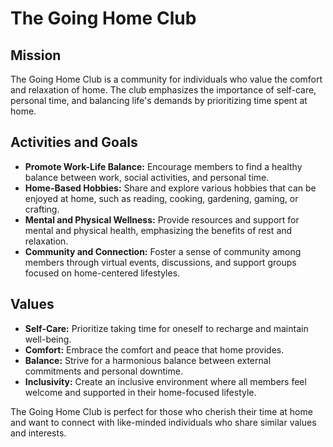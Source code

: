 # The Going Home Club

## Mission
The Going Home Club is a community for individuals who value the comfort and relaxation of home. The club emphasizes the importance of self-care, personal time, and balancing life's demands by prioritizing time spent at home.

## Activities and Goals
- **Promote Work-Life Balance:** Encourage members to find a healthy balance between work, social activities, and personal time.
- **Home-Based Hobbies:** Share and explore various hobbies that can be enjoyed at home, such as reading, cooking, gardening, gaming, or crafting.
- **Mental and Physical Wellness:** Provide resources and support for mental and physical health, emphasizing the benefits of rest and relaxation.
- **Community and Connection:** Foster a sense of community among members through virtual events, discussions, and support groups focused on home-centered lifestyles.

## Values
- **Self-Care:** Prioritize taking time for oneself to recharge and maintain well-being.
- **Comfort:** Embrace the comfort and peace that home provides.
- **Balance:** Strive for a harmonious balance between external commitments and personal downtime.
- **Inclusivity:** Create an inclusive environment where all members feel welcome and supported in their home-focused lifestyle.

The Going Home Club is perfect for those who cherish their time at home and want to connect with like-minded individuals who share similar values and interests.
